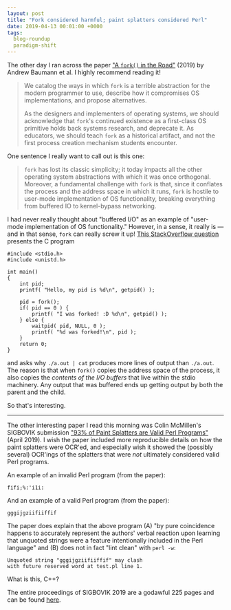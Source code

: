```yaml
---
layout: post
title: "Fork considered harmful; paint splatters considered Perl"
date: 2019-04-13 00:01:00 +0000
tags:
  blog-roundup
  paradigm-shift
---
```


The other day I ran across the paper
["A `fork()` in the Road"](https://www.microsoft.com/en-us/research/uploads/prod/2019/04/fork-hotos19.pdf)
(2019) by Andrew Baumann et al. I highly recommend reading it!

> We catalog the ways in which `fork` is a terrible abstraction for the modern programmer to use,
> describe how it compromises OS implementations, and propose alternatives.
>
> As the designers and implementers of operating systems, we should acknowledge that `fork`'s
> continued existence as a first-class OS primitive holds back systems research, and deprecate it.
> As educators, we should teach `fork` as a historical artifact, and not the first process creation
> mechanism students encounter.

One sentence I really want to call out is this one:

> `fork` has lost its classic simplicity; it today impacts all the other operating system abstractions
> with which it was once orthogonal. Moreover, a fundamental challenge with `fork` is that, since it
> conflates the process and the address space in which it runs, `fork` is hostile to user-mode
> implementation of OS functionality, breaking everything from buffered IO to kernel-bypass networking.

I had never really thought about "buffered I/O" as an example of
"user-mode implementation of OS functionality." However, in a sense, it really is — and in that sense,
`fork` can really screw it up!
[This StackOverflow question](https://stackoverflow.com/questions/2530663/printf-anomaly-after-fork)
presents the C program

    #include <stdio.h>
    #include <unistd.h>

    int main()
    {
        int pid;
        printf( "Hello, my pid is %d\n", getpid() );

        pid = fork();
        if( pid == 0 ) {
            printf( "I was forked! :D %d\n", getpid() );
        } else {
            waitpid( pid, NULL, 0 );
            printf( "%d was forked!\n", pid );
        }
        return 0;
    }

and asks why `./a.out | cat` produces more lines of output than `./a.out`. The reason is that
when `fork()` copies the address space of the process, it also copies the *contents of the I/O buffers*
that live within the stdio machinery. Any output that was buffered ends up getting output by
both the parent and the child.

So that's interesting.

----

The other interesting paper I read this morning was Colin McMillen's SIGBOVIK submission
["93% of Paint Splatters are Valid Perl Programs"](http://colinm.org/sigbovik/2019.pdf)
(April 2019). I wish the paper included more reproducible details on how the paint splatters
were OCR'ed, and especially wish it showed the (possibly several) OCR'ings of the splatters
that were *not* ultimately considered valid Perl programs.

An example of an invalid Perl program (from the paper):

    fifi;%:'i1i:

And an example of a valid Perl program (from the paper):

    gggijgziifiiffif

The paper does explain that the above program (A) "by pure coincidence happens to accurately represent
the authors' verbal reaction upon learning that unquoted strings were a feature intentionally
included in the Perl language" and (B) does not in fact "lint clean" with `perl -w`:

    Unquoted string "gggijgziifiiffif" may clash
    with future reserved word at test.pl line 1.

What is this, C++?

The entire proceedings of SIGBOVIK 2019 are a godawful 225 pages and can be found [here](http://sigbovik.org/2019/proceedings.pdf).
